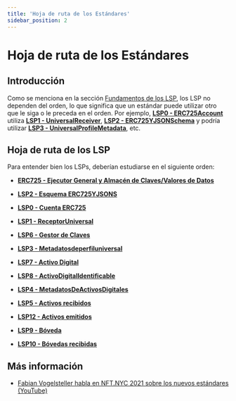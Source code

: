 ```yaml
---
title: 'Hoja de ruta de los Estándares'
sidebar_position: 2
---
```


# Hoja de ruta de los Estándares

## Introducción

Como se menciona en la sección [Fundamentos de los LSP](./introduction.md#lsps-foundation), los LSP no dependen del orden, lo que significa que un estándar puede utilizar otro que le siga o le preceda en el orden. Por ejemplo, **[LSP0 - ERC725Account](#)** utiliza **[LSP1 - UniversalReceiver](#)**, **[LSP2 - ERC725YJSONSchema](#)** y podría utilizar **[LSP3 - UniversalProfileMetadata](#)**, etc.

## Hoja de ruta de los LSP

Para entender bien los LSPs, deberían estudiarse en el siguiente orden:

- **[ERC725 - Ejecutor General y Almacén de Claves/Valores de Datos](./lsp-background/erc725.md)**

- **[LSP2 - Esquema ERC725YJSONS](./generic-standards/lsp2-json-schema.md)**

- **[LSP0 - Cuenta ERC725](./universal-profile/lsp0-erc725account.md)**

- **[LSP1 - ReceptorUniversal](./generic-standards/lsp1-universal-receiver.md)**

- **[LSP6 - Gestor de Claves](./universal-profile/lsp6-key-manager.md)**

- **[LSP3 - Metadatosdeperfiluniversal](./universal-profile/lsp3-universal-profile-metadata.md)**

- **[LSP7 - Activo Digital](./nft-2.0/LSP7-Digital-Asset.md)**

- **[LSP8 - ActivoDigitalIdentificable](./nft-2.0/LSP8-Identifiable-Digital-Asset.md)**

- **[LSP4 - MetadatosDeActivosDigitales](./nft-2.0/LSP4-Digital-Asset-Metadata.md)**

- **[LSP5 - Activos recibidos](./universal-profile/lsp5-received-assets.md)**

- **[LSP12 - Activos emitidos](./universal-profile/lsp12-issued-assets.md)**

- **[LSP9 - Bóveda](./universal-profile/lsp9-vault.md)**

- **[LSP10 - Bóvedas recibidas](./universal-profile/lsp10-received-vaults.md)**

## Más información

- [Fabian Vogelsteller habla en NFT.NYC 2021 sobre los nuevos estándares (YouTube)](https://www.youtube.com/watch?v=skA4Y-vvt5s)
